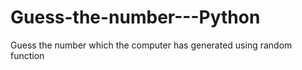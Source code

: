 # Guess-the-number---Python
Guess the number which the computer has generated using random function
